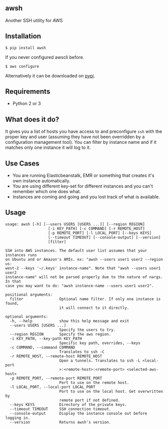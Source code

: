 awsh
----

Another SSH utility for AWS

Installation
------------

    $ pip install awsh

If you never configured awscli before.

    $ aws configure

Alternatively it can be downloaded on [pypi](https://pypi.python.org/pypi/awsh).

Requirements
------------

- Python 2 or 3

What does it do?
----------------

It gives you a list of hosts you have access to and preconfigure `ssh` with the
proper key and user (assuming they have not been overridden by a configuration
management tool). You can filter by instance name and if it matches only one
instance it will log to it.

Use Cases
---------

- You are running Elasticbeanstalk, EMR or something that creates it's own
  instance automatically.
- You are using different key-set for different instances and you can't remember
  which one does what.
- Instances are coming and going and you lost track of what is available.

Usage
-----

```
usage: awsh [-h] [--users USERS [USERS ...]] [--region REGION]
                   [-i KEY_PATH] [-c COMMAND] [-r REMOTE_HOST]
                   [-p REMOTE_PORT] [-l LOCAL_PORT] [--keys KEYS]
                   [--timeout TIMEOUT] [--console-output] [--version]
                   [filter]

SSH into AWS instances. The default user list assumes that your instances runs
on Ubuntu and or Amazon's AMIs. ex: "awsh --users user1 user2 --region us-
west-2 --keys '~/.keys' instance-name". Note that "awsh --users user1 user2
instance-name" will not be parsed properly due to the nature of nargs. In that
case you may want to do: "awsh instance-name --users user1 user2".

positional arguments:
  filter                Optional name filter. If only one instance is found,
                        it will connect to it directly.

optional arguments:
  -h, --help            show this help message and exit
  --users USERS [USERS ...]
                        Specify the users to try.
  --region REGION       Specify the aws region.
  -i KEY_PATH, --key-path KEY_PATH
                        Specific key path, overrides, --keys
  -c COMMAND, --command COMMAND
                        Translates to ssh -C
  -r REMOTE_HOST, --remote-host REMOTE_HOST
                        Open a tunnels. Translates to ssh -L <local-port
                        >:<remote-host>:<remote-port> <selected-aws-host>
  -p REMOTE_PORT, --remote-port REMOTE_PORT
                        Port to use on the remote host.
  -l LOCAL_PORT, --local-port LOCAL_PORT
                        Port to use on the local host. Get overwritten by
                        remote port if not defined.
  --keys KEYS           Directory of the private keys.
  --timeout TIMEOUT     SSH connection timeout.
  --console-output      Display the instance console out before logging in.
  --version             Returns awsh's version.
```
